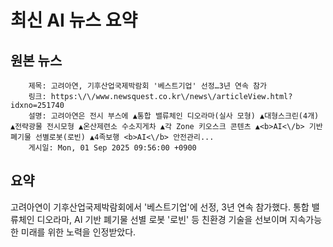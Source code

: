 # 최신 AI 뉴스 요약

## 원본 뉴스
		제목: 고려아연, 기후산업국제박람회 '베스트기업' 선정…3년 연속 참가
		링크: https:\/\/www.newsquest.co.kr\/news\/articleView.html?idxno=251740
		설명: 고려아연은 전시 부스에 ▲통합 밸류체인 디오라마(실사 모형) ▲대형스크린(4개) ▲전략광물 전시모형 ▲온산제련소 수소지게차 ▲각 Zone 키오스크 콘텐츠 ▲<b>AI<\/b> 기반 폐기물 선별로봇(로빈) ▲4족보행 <b>AI<\/b> 안전관리... 
		게시일: Mon, 01 Sep 2025 09:56:00 +0900


## 요약
고려아연이 기후산업국제박람회에서 '베스트기업'에 선정, 3년 연속 참가했다. 통합 밸류체인 디오라마, AI 기반 폐기물 선별 로봇 '로빈' 등 친환경 기술을 선보이며 지속가능한 미래를 위한 노력을 인정받았다.
